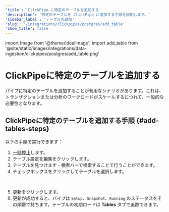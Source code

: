 ```yaml
---
'title': 'ClickPipe に特定のテーブルを追加する'
'description': '特定のテーブルを ClickPipe に追加する手順を説明します。'
'sidebar_label': 'テーブルの追加'
'slug': '/integrations/clickpipes/postgres/add_table'
'show_title': false
---
```


import Image from '@theme/IdealImage';
import add_table from '@site/static/images/integrations/data-ingestion/clickpipes/postgres/add_table.png'


# ClickPipeに特定のテーブルを追加する

パイプに特定のテーブルを追加することが有用なシナリオがあります。これは、トランザクションまたは分析のワークロードがスケールするにつれて、一般的な必要性となります。

## ClickPipeに特定のテーブルを追加する手順 {#add-tables-steps}

以下の手順で実行できます：
1. [一時停止](./pause_and_resume.md)します。
2. テーブル設定を編集をクリックします。
3. テーブルを見つけます - 検索バーで検索することで行うことができます。
4. チェックボックスをクリックしてテーブルを選択します。
<br/>
<Image img={add_table} border size="md"/>

5. 更新をクリックします。
6. 更新が成功すると、パイプは `Setup`、`Snapshot`、`Running` のステータスをその順番で持ちます。テーブルの初期ロードは **Tables** タブで追跡できます。
